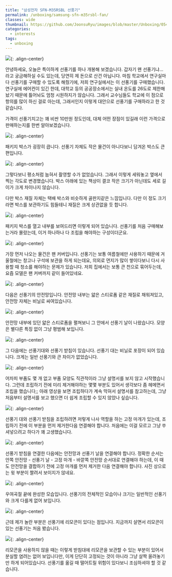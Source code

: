 ```yaml
---
title: "삼성전자 SFN-M35RSBL 선풍기"
permalink: /unboxing/samsung-sfn-m35rsbl-fan/
classes: wide
thumbnail: https://github.com/JoonsuRyu/images/blob/master/Unboxing/054/00.jpg?raw=true
categories:
  - interests
tags:
  - unboxing
---
```


![](https://github.com/JoonsuRyu/images/blob/master/Unboxing/054/00.jpg?raw=true){: .align-center}

안녕하세요, 오늘은 특이하게 선풍기를 하나 개봉해 보겠습니다. 갑자기 왠 선풍기냐... 라고 궁금해하실 수도 있는데, 당연히 제 돈으로 산건 아닙니다. 마침 학교에서 연구실마다 선풍기를 구매할 수 있도록 해줬기에, 저희 연구실에서는 이 선풍기를 구매했습니다. 연구실에 에어컨이 있긴 한데, 대학교 등의 공공장소에서는 실내 온도를 26도로 제한해놨기 때문에 틀어놔도 엄청 시원하지가 않습니다. 그래서 교수님들도 학교에 이 점으로 항의를 많이 하신 걸로 아는데, 그래서인지 이렇게 대안으로 선풍기를 구매하라고 한 것 같습니다.

가격이 선풍기치고는 꽤 비싼 10만원 정도인데, 대체 어떤 장점이 있길래 이런 가격으로 판매하는지를 한번 알아보겠습니다.

![](https://github.com/JoonsuRyu/images/blob/master/Unboxing/054/01.jpg?raw=true){: .align-center}

패키지 박스가 굉장히 큽니다. 선풍기 자체도 작은 물건이 아니다보니 담겨온 박스도 큰 편입니다.

![](https://github.com/JoonsuRyu/images/blob/master/Unboxing/054/02.png?raw=true){: .align-center}

그렇다보니 평소처럼 눕혀서 촬영할 수가 없었습니다. 그래서 이렇게 세워놓고 옆에서 찍는 각도로 변경했습니다. 박스 아래에 있는 책상이 결코 작은 크기가 아닌데도 세로 길이가 크게 차이나지 않습니다.

다만 박스 재질 자체는 택배 박스와 비슷하게 골판지같은 느낌입니다. 다만 이 정도 크기라면 박스를 보관하기도 힘들테니 재질은 크게 상관없을 듯 합니다.

![](https://github.com/JoonsuRyu/images/blob/master/Unboxing/054/03.jpg?raw=true){: .align-center}

패키지 박스를 열고 내부를 보여드리면 이렇게 되어 있습니다. 선풍기를 처음 구매해보는거라 몰랐는데, 이거 하나하나 다 조립을 해야하는 구성이더군요.

![](https://github.com/JoonsuRyu/images/blob/master/Unboxing/054/04.jpg?raw=true){: .align-center}

가장 먼저 나오는 물건은 팬 커버입니다. 선풍기는 보통 여름철에만 사용하기 때문에 겨울철에는 창고나 구석에 보관을 하게 되는데요, 의외로 먼지가 많이 쌓이다보니 다시 사용할 때 청소를 해야하는 문제가 있습니다. 저희 집에서는 보통 큰 천으로 묶어두는데, 요즘 모델은 팬 커버까지 같이 들어있네요.

![](https://github.com/JoonsuRyu/images/blob/master/Unboxing/054/05.jpg?raw=true){: .align-center}

다음은 선풍기의 안전망입니다. 안전망 내부는 얇은 스티로폼 같은 재질로 채워져있고, 안전망 자체는 비닐로 싸여있습니다.

![](https://github.com/JoonsuRyu/images/blob/master/Unboxing/054/06.jpg?raw=true){: .align-center}

안전망 내부에 있던 얇은 스티로폼을 펼쳐보니 그 안에서 선풍기 날이 나왔습니다. 모양은 별다른 특징 없이 그냥 평범해 보입니다.

![](https://github.com/JoonsuRyu/images/blob/master/Unboxing/054/07.jpg?raw=true){: .align-center}

그 다음에는 선풍기대와 선풍기 받침이 있습니다. 선풍기 대는 비닐로 포장이 되어 있습니다. 크게는 일반 선풍기와 큰 차이가 없었습니다.

![](https://github.com/JoonsuRyu/images/blob/master/Unboxing/054/08.jpg?raw=true){: .align-center}

어차피 부품도 몇 개 없고 부품 모양도 직관적이라 그냥 설명서를 보지 않고 시작했습니다. 그런데 조립하기 전에 미리 제거해야하는 몇몇 부분도 있어서 생각보다 좀 헤메면서 조립을 했습니다;; 아래 영상을 보면 조립하다가 계속 막혀서 설명서를 참고하는데, 그냥 처음부터 설명서를 보고 했으면 더 쉽게 조립할 수 있지 않았나 싶습니다.

![](https://github.com/JoonsuRyu/images/blob/master/Unboxing/054/09.jpg?raw=true){: .align-center}

선풍기 대와 선풍기 받침을 조립하려면 저렇게 나사 역할을 하는 고정 마개가 있는데, 조립하기 전에 이 부분을 먼저 제거한다음 연결해야 합니다. 처음에는 이걸 모르고 그냥 쑤셔넣으려고 하다가 꽤 고생했습니다.

![](https://github.com/JoonsuRyu/images/blob/master/Unboxing/054/10.jpg?raw=true){: .align-center}

선풍기 받침을 연결한 다음에는 안전망과 선풍기 날을 연결해야 합니다. 정확한 순서는 안쪽 안전망 - 선풍기 날 - 고정 마개 - 바깥쪽 안전망 순서대로 연결해야 하는데, 이 때도 안전망을 결합하기 전에 고정 마개를 먼저 제거한 다음 연결해야 합니다. 사진 상으로는 윗 부분이 짤려서 보이지가 않네요.

![](https://github.com/JoonsuRyu/images/blob/master/Unboxing/054/11.jpg?raw=true){: .align-center}

우여곡절 끝에 완성한 모습입니다. 선풍기의 전체적인 모습이나 크기는 일반적인 선풍기와 크게 다를게 없어 보입니다.

![](https://github.com/JoonsuRyu/images/blob/master/Unboxing/054/12.jpg?raw=true){: .align-center}

근데 제가 놀란 부분은 선풍기에 리모콘이 있다는 점입니다. 지금까지 살면서 리모콘이 있는 선풍기는 처음 봤습니다.

![](https://github.com/JoonsuRyu/images/blob/master/Unboxing/054/13.jpg?raw=true){: .align-center}

리모콘을 사용하지 않을 때는 이렇게 받침대에 리모콘을 보관할 수 있는 부분이 있어서 분실할 염려는 없어 보입니다만, 이게 단단히 고정되는 것이 아니라 그냥 살짝 올려놓기만 하게 되어있습니다. 선풍기를 옮길 때 떨어트릴 위험이 있다보니 조심하셔야 할 것 같습니다.